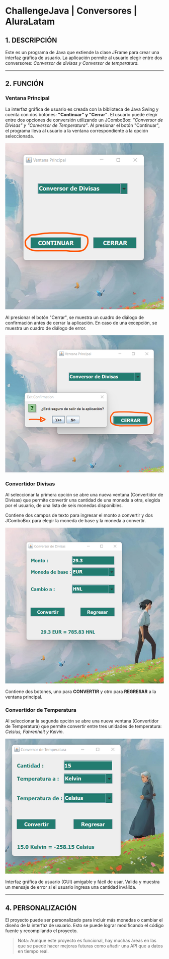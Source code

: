 # ChallengeJava | Conversores | AluraLatam
 
## 1. DESCRIPCIÓN

Este es un programa de Java que extiende la clase JFrame para crear una interfaz gráfica de usuario. La aplicación permite al usuario elegir entre dos conversores: *Conversor de divisas y Conversor de temperatura.*

---
## 2. FUNCIÓN

### Ventana Principal
La interfaz gráfica de usuario es creada con la biblioteca de Java Swing y cuenta con dos botones: **"Continuar" y "Cerrar"**. El usuario puede elegir entre dos opciones de conversión utilizando un JComboBox: *"Conversor de Divisas" y "Conversor de Temperatura"*. Al presionar el botón "Continuar", el programa lleva al usuario a la ventana correspondiente a la opción seleccionada. 

![Ventana Principal](/capturas/continuar.png "Ventana Principal")

Al presionar el botón "Cerrar", se muestra un cuadro de diálogo de confirmación antes de cerrar la aplicación. En caso de una excepción, se muestra un cuadro de diálogo de error.

![Ventana Principal](/capturas/cerrar.png "Ventana Principal")
### Convertidor Divisas
Al seleccionar la primera opción se abre una nueva ventana (Convertidor de Divisas) que permite convertir una cantidad de una moneda a otra, elegida por el usuario, de una lista de seis monedas disponibles.

Contiene dos campos de texto para ingresar el monto a convertir y dos JComboBox para elegir la moneda de base y la moneda a convertir.

![Ventana Principal](/capturas/divisas.png "Ventana Principal")

Contiene dos botones, uno para **CONVERTIR** y otro para **REGRESAR** a la ventana principal.

### Convertidor de Temperatura
Al seleccionar la segunda opción se abre una nueva ventana (Convertidor de Temperatura) que permite convertir entre tres unidades de temperatura: *Celsius, Fahrenheit y Kelvin*.

![Ventana Principal](/capturas/temperatura.png "Ventana Principal")

Interfaz gráfica de usuario (GUI) amigable y fácil de usar.
Valida y muestra un mensaje de error si el usuario ingresa una cantidad inválida.

---
## 4. PERSONALIZACIÓN

El proyecto puede ser personalizado para incluir más monedas o cambiar el diseño de la interfaz de usuario. Esto se puede lograr modificando el código fuente y recompilando el proyecto.

> Nota: Aunque este proyecto es funcional, hay muchas áreas en las que se puede hacer mejoras futuras como añadir una API que a datos en tiempo real.
